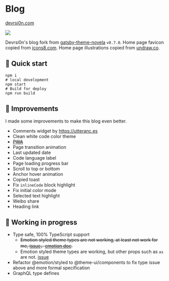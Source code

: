 # Blog

[devrsi0n.com](https://devrsion.com)

[![](https://data.jsdelivr.com/v1/package/gh/devrsi0n/devrsi0n.github.io/badge)](https://www.jsdelivr.com/package/gh/devrsi0n/devrsi0n.github.io)

Devrsi0n's blog fork from [gatsby-theme-novela](https://github.com/narative/gatsby-theme-novela/tree/75f241249ddb56bca503e8bf1db13043e22931cc) `v0.7.0`. Home page favicon copied from [icons8.com](https://icons8.com/icons/set/macbook-idea). Home page illustrations copied from [undraw.co](https://undraw.co/illustrations).

## 💪 Quick start

```shell
npm i
# local development
npm start
# Build for deploy
npm run build
```

## 🚀 Improvements

I made some improvements to make this blog even better.

- Comments widget by <https://utteranc.es>
- Clean white code color theme
- [~~PWA~~](https://developer.mozilla.org/zh-CN/docs/Web/Progressive_web_apps)
- Page transition animation
- Last updated date
- Code language label
- Page loading progress bar
- Scroll to top or bottom
- Anchor hover animation
- Copied toast
- Fix `inlineCode` block highlight
- Fix initial color mode
- Selected text highlight
- Weibo share
- Heading link

## 🚧 Working in progress

- Type safe, 100% TypeScript support
  - ~~Emotion styled theme types are not working, at least not work for me, [issue](https://github.com/emotion-js/emotion/issues/1320#issuecomment-523123548)，[emotion doc](https://emotion.sh/docs/typescript#define-a-theme).~~
  - Emotion styled theme types are working, but other props such as `as` are not. [issue](https://github.com/emotion-js/emotion/issues/1434)
- Refactor @emotion/styled to @theme-ui/components to fix type issue above and more
  formal specification
- GraphQL type defines
